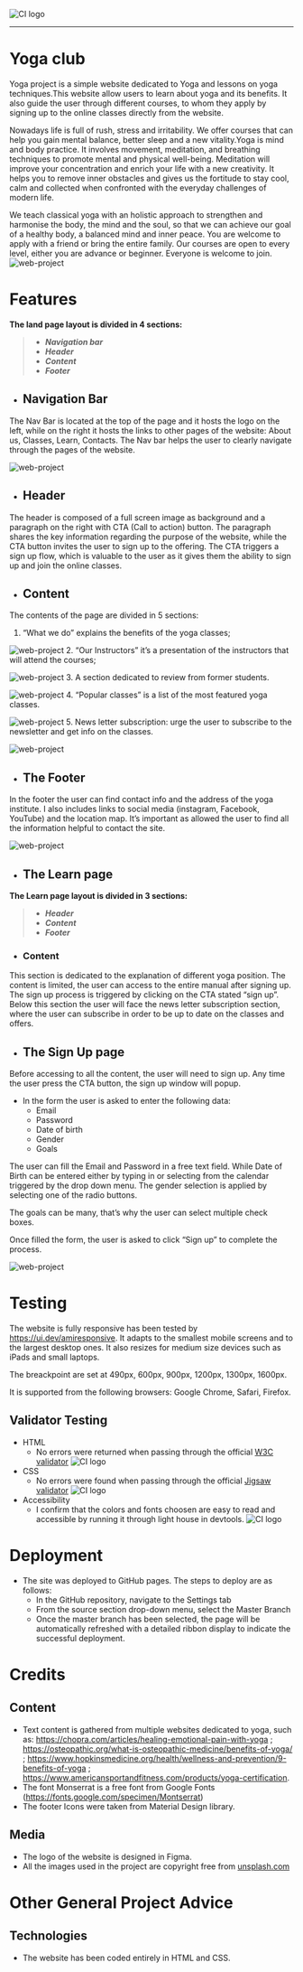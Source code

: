 ![CI logo](./assets/images/Logo.svg)

------

# Yoga club

Yoga project is a simple website dedicated to Yoga and lessons on yoga techniques.This website allow users to learn about yoga and its benefits. It also guide the user through  different courses, to whom they apply by signing up to the online classes directly from the website.

Nowadays life is full of rush, stress and irritability. We offer courses that can help you gain mental balance, better sleep and a new vitality.Yoga is mind and body practice. It involves movement, meditation, and breathing techniques to promote mental and physical well-being. Meditation will improve your concentration and enrich your life with a new creativity. It helps you to remove inner obstacles and gives us the fortitude to stay cool, calm and collected when confronted with the everyday challenges of modern life.

We teach classical yoga with an holistic approach to strengthen and harmonise the body, the mind and the soul, so that we can achieve our goal of a healthy body, a balanced mind and inner peace. You are welcome to apply with a friend or bring the entire family. Our courses are open  to every level, either you are advance or beginner. Everyone is welcome to join.
![web-project](./assets/images/screen-shot.png)


# Features

**The land page layout is divided in 4 sections:**
> - ***Navigation bar***
> - ***Header***
> - ***Content***
> - ***Footer***

- ## Navigation Bar 
The Nav Bar is located at the top of the page and it hosts the logo on the left, while on the right it hosts the links to other pages of the website: About us, Classes, Learn, Contacts.
The Nav bar helps the user to clearly navigate through the pages of the website.


![web-project](./assets/images/screen-nav.png)

- ## Header
The header is composed of a full screen image as background and a paragraph on the right with CTA (Call to action) button. 
The paragraph shares the key information regarding the purpose of the website, while the CTA button invites the user to sign up to the offering. 
The CTA triggers a sign up flow, which is valuable to the user as it gives them the ability to sign up and join the online classes.

- ## Content
The contents of the page are divided in 5 sections:
1. “What we do” explains the benefits of the yoga classes;


![web-project](./assets/images/screen-we.png)
2. “Our Instructors” it’s a presentation of the instructors that will attend the courses;


![web-project](./assets/images/screen-inst.png)
3. A section dedicated to review from former students.


![web-project](./assets/images/screen-review.png)
4. “Popular classes” is a list of the most featured yoga classes.


![web-project](./assets/images/screen-courses.png)
5. News letter subscription: urge the user to subscribe to the newsletter and get info on the classes.


![web-project](./assets/images/screen-news.png)

- ## The Footer
In the footer the user can find contact info and the address of the yoga institute. I also includes links to social media (instagram, Facebook, YouTube) and the location map.
It’s important as allowed the user to find all the information helpful to contact the site.


![web-project](./assets/images/screen-footer.png)



- ## The Learn page

**The Learn page layout is divided in 3 sections:**
> - ***Header***
> - ***Content***
> - ***Footer***

- ### Content
This section is dedicated to the explanation of different yoga position. The content is limited, the user can access to the entire manual after signing up. The sign up process is triggered by clicking on the CTA stated “sign up”. Below this section the user will face the news letter subscription section, where the user can subscribe in order to be up to date on the classes and offers.


<!-- here the image comming -->


- ## The Sign Up page

Before accessing to all the content, the user will need to sign up. Any time the user press the CTA button, the sign up window will popup.
- In the form the user is asked to enter the following data:
    - Email
    - Password
    - Date of birth
    - Gender
    - Goals
    

The user can fill the Email and Password in a free text field.
While Date of Birth can be entered either by typing in or selecting from the calendar triggered by the drop down menu.
The gender selection is applied by selecting one of the radio buttons.

The goals can be many, that’s why the user can select multiple check boxes.

Once filled the form, the user is asked to click “Sign up” to complete the process.


![web-project](/assets/images/Screen-signup.png)


# Testing

The website is fully responsive has been tested by https://ui.dev/amiresponsive. It adapts to the smallest mobile screens and to the largest desktop ones.
It also resizes for medium size devices such as iPads and small laptops. 

The breackpoint are set at 490px, 600px, 900px, 1200px, 1300px, 1600px.

It is supported from the following browsers: Google Chrome, Safari, Firefox.
## Validator Testing
- HTML
    - No errors were returned when passing through the official [W3C validator](https://validator.w3.org/)
    ![CI logo](./assets/images/Screen-html-testing.png)
- CSS
    - No errors were found when passing through the official [Jigsaw validator](https://jigsaw.w3.org/)
    ![CI logo](./assets/images/Screen-css-testing.png)
- Accessibility
    - I confirm that the colors and fonts choosen are easy to read and accessible by running it through light house in devtools.
    ![CI logo](./assets/images/screen-lighthouse.png)


# Deployment

- The site was deployed to GitHub pages. The steps to deploy are as follows:
    - In the GitHub repository, navigate to the Settings tab
    - From the source section drop-down menu, select the Master Branch
    - Once the master branch has been selected, the page will be automatically refreshed with a detailed ribbon display to indicate the successful deployment.


# Credits

## Content
- Text content is gathered from multiple websites dedicated to yoga, such as:  https://chopra.com/articles/healing-emotional-pain-with-yoga ;
https://osteopathic.org/what-is-osteopathic-medicine/benefits-of-yoga/ ; https://www.hopkinsmedicine.org/health/wellness-and-prevention/9-benefits-of-yoga ; https://www.americansportandfitness.com/products/yoga-certification. 
- The font Monserrat is a free font from Google Fonts (https://fonts.google.com/specimen/Montserrat)
- The footer Icons were taken from Material Design library.

## Media
- The logo of the website is designed in Figma.
- All the images used in the project are copyright free from [unsplash.com](https://unsplash.com/)


# Other General Project Advice

## Technologies
- The website has been coded entirely in HTML and CSS.




